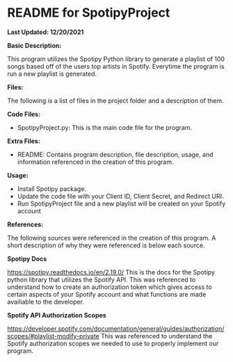 # README for SpotipyProject

**Last Updated: 12/20/2021**

**Basic Description:**

This program utilizes the Spotipy Python library to generate a playlist of 100 songs based off of the users top artists in Spotify. 
Everytime the program is run a new playlist is generated.

**Files:**

The following is a list of files in the project folder and a description of them.

**Code Files:**
- SpotipyProject.py: This is the main code file for the program.

**Extra Files:**
- README: Contains program description, file description, usage, and information referenced in the creation of this program.

**Usage:**
- Install Spotipy package.
- Update the code file with your Client ID, Client Secret, and Redirect URI.
- Run SpotipyProject file and a new playlist will be created on your Spotify account

**References:**

The following sources were referenced in the creation of this program. A short description of why they were referenced is below each source.

**Spotipy Docs**

https://spotipy.readthedocs.io/en/2.19.0/
This is the docs for the Spotipy python library that utilizes the Spotify API. This was referenced to understand how to create an authorization token 
which gives access to certain aspects of your Spotify account and what functions are made availiable to the developer.

**Spotify API Authorization Scopes**

https://developer.spotify.com/documentation/general/guides/authorization/scopes/#playlist-modify-private
This was referenced to understand the Spotify authorization scopes we needed to use to properly implement our program.
